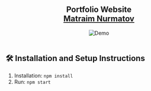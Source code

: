 <h2 align="center">
  Portfolio Website<br/>
  <a href="https://github.com/Matraim" target="_blank">Matraim Nurmatov</a>
</h2>
<div align="center">
  <img alt="Demo" src="https://planview-media.s3.us-west-2.amazonaws.com/wp-content/uploads/2018/07/OnlineKanbanBoard1-.jpg" />
</div>

<br/>

## 🛠 Installation and Setup Instructions

1. Installation: `npm install`
2. Run: `npm start`
